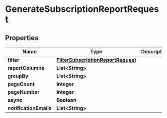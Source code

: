 

# GenerateSubscriptionReportRequest


## Properties

| Name | Type | Description | Notes |
|------------ | ------------- | ------------- | -------------|
|**filter** | [**FilterSubscriptionReportRequest**](FilterSubscriptionReportRequest.md) |  |  [optional] |
|**reportColumns** | **List&lt;String&gt;** |  |  [optional] |
|**groupBy** | **List&lt;String&gt;** |  |  [optional] |
|**pageCount** | **Integer** |  |  [optional] |
|**pageNumber** | **Integer** |  |  [optional] |
|**async** | **Boolean** |  |  [optional] |
|**notificationEmails** | **List&lt;String&gt;** |  |  [optional] |



